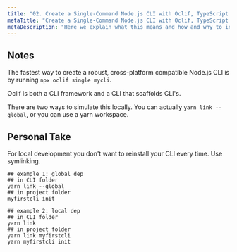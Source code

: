 ```yaml
---
title: "02. Create a Single-Command Node.js CLI with Oclif, TypeScript and Yarn Workspaces"
metaTitle: "Create a Single-Command Node.js CLI with Oclif, TypeScript and Yarn Workspaces"
metaDescription: "Here we explain what this means and how and why to integrate this with Yarn Workspaces for an ideal developer experience."
---
```


## Notes

The fastest way to create a robust, cross-platform compatible Node.js CLI is by running `npx oclif single mycli`.

Oclif is both a CLI framework and a CLI that scaffolds CLI's.

There are two ways to simulate this locally. You can actually `yarn link --global`, or you can use a yarn workspace.

## Personal Take

For local development you don't want to reinstall your CLI every time. Use symlinking.

```shell
## example 1: global dep
## in CLI folder
yarn link --global
## in project folder
myfirstcli init

## example 2: local dep
## in CLI folder
yarn link
## in project folder
yarn link myfirstcli
yarn myfirstcli init
```
